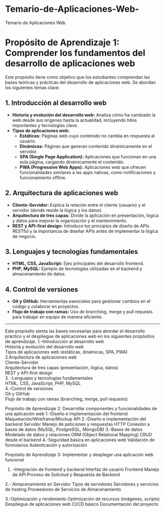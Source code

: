 # Temario-de-Aplicaciones-Web-
Temario de Aplicaciones Web 

# Propósito de Aprendizaje 1: Comprender los fundamentos del desarrollo de aplicaciones web

Este propósito tiene como objetivo que los estudiantes comprendan las bases teóricas y prácticas del desarrollo de aplicaciones web. Se abordan los siguientes temas clave:

## 1. Introducción al desarrollo web
- **Historia y evolución del desarrollo web:** Analiza cómo ha cambiado la web desde sus orígenes hasta la actualidad, incluyendo hitos importantes y tecnologías clave.
- **Tipos de aplicaciones web:**
  - **Estáticas:** Páginas web cuyo contenido no cambia en respuesta al usuario.
  - **Dinámicas:** Páginas que generan contenido dinámicamente en el servidor.
  - **SPA (Single Page Application):** Aplicaciones que funcionan en una sola página, cargando dinámicamente el contenido.
  - **PWA (Progressive Web Apps):** Aplicaciones web que ofrecen funcionalidades similares a las apps nativas, como notificaciones y funcionamiento offline.

## 2. Arquitectura de aplicaciones web
- **Cliente-Servidor:** Explica la relación entre el cliente (usuario) y el servidor (donde reside la lógica y los datos).
- **Arquitectura de tres capas:** Divide la aplicación en presentación, lógica y datos para mejorar la organización y el mantenimiento.
- **REST y API-first design:** Introduce los principios de diseño de APIs RESTful y la importancia de diseñar APIs antes de implementar la lógica de negocio.

## 3. Lenguajes y tecnologías fundamentales
- **HTML, CSS, JavaScript:** Ejes principales del desarrollo frontend.
- **PHP, MySQL:** Ejemplo de tecnologías utilizadas en el backend y almacenamiento de datos.

## 4. Control de versiones
- **Git y GitHub:** Herramientas esenciales para gestionar cambios en el código y colaborar en proyectos.
- **Flujo de trabajo con ramas:** Uso de branching, merge y pull requests para trabajar en equipo de manera eficiente.

---

Este propósito sienta las bases necesarias para abordar el desarrollo práctico y el despliegue de aplicaciones web en los siguientes propósitos de aprendizaje.
1.-Introducción al desarrollo web  
Historia y evolución del desarrollo web  
Tipos de aplicaciones web (estáticas, dinámicas, SPA, PWA)  
2.Arquitectura de aplicaciones web  
Cliente-Servidor   
Arquitectura de tres capas (presentación, lógica, datos)  
REST y API-first design  
3. -Lenguajes y tecnologías fundamentales  
HTML, CSS, JavaScript, PHP, MySQL  
4.-Control de versiones  
Git y GitHub  
Flujo de trabajo con ramas (branching, merge, pull requests)

Propósito de Aprendizaje 2: Desarrollar componentes y funcionalidades de una aplicación web
1.-Diseño e implementación del frontend
Maquetación/Wireframe/Mockup
API
2.-Diseño e implementación del backend
Servidor
Manejo de peticiones y respuestas HTTP
Conexión a bases de datos (MySQL, PostgreSQL, MongoDB)
3.-Bases de datos
 Modelado de datos y relaciones
ORM (Object Relational Mapping)
CRUD desde el backend
4.-Seguridad básica en aplicaciones web
Validación de formularios
Autenticación y autorización 

Propósito de Aprendizaje 3: Implementar y desplegar una aplicación web funcional
1. -Integración de frontend y backend
Interfaz de usuario Frontend
Manejo de API
Proceso de Solicitud y Respuesta de Backend

2.- Almacenamiento en Servidor
Tipos de servidores 
Servidores y servicios de hosting 
Proveedores de Servicios de Almacenamiento

3.-Optimización y rendimiento
Optimización de recursos (imágenes, scripts)
Despliegue de aplicaciones web
CI/CD básico
Documentación del proyecto
